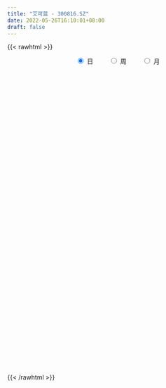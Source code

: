 ```yaml
---
title: "艾可蓝 - 300816.SZ"
date: 2022-05-26T16:10:01+08:00
draft: false
---
```

{{< rawhtml >}}
    <div style="text-align: center">
        <label style="padding: 1rem;"><input style="margin-right: .5rem" type="radio" name="period" value="D" checked onclick="period_change(this)">日</label>
        <label style="padding: 1rem;"><input style="margin-right: .5rem" type="radio" name="period" value="W" onclick="period_change(this)">周</label>
        <label style="padding: 1rem;"><input style="margin-right: .5rem" type="radio" name="period" value="M" onclick="period_change(this)">月</label>
    </div>
    <div id="chart" style="height: 700px;"></div> 
    <script type="text/javascript">
        const D_v = [6334.2,5821.0,7088.0,4077.0,5971.0,7296.4,6400.0,4005.0,3876.0,9199.2,6960.26,4087.0,3483.0,3412.8,6891.8,5075.0,3908.0,3205.0,3194.46,7062.0,5055.0,3686.04,2787.0,2460.0,9616.19,4451.0,10305.4,5142.0,4925.0,3668.56,7553.71,8387.71,4575.99,8821.0,7144.6,3960.0,4336.0,3986.0,3325.0,4850.1,11392.0,8534.0,5794.0,10773.0,3762.0,4191.0,6932.0,10526.76,18643.0,15294.59,12351.0,7436.0,8774.0,6819.0,7440.76,7450.0,19036.27,18120.26,8250.0,6623.0,10534.0,6582.0,6521.0,7210.0,7206.0,11011.85,5675.0,5304.85,4542.0,5188.52,5639.55,4142.55,5229.55,28122.97,32751.45,26738.9,10220.48,6346.48,6017.48,8069.55,24280.37,9377.82,16716.59,8234.42,5475.5,10486.0,7436.79,5769.44,5123.71,4238.23,4061.73,3419.85,6490.18,2884.03,5409.0,3726.0,3806.0,7096.0,3884.0,2903.0,4039.0,2922.0,6195.0,4443.0,2723.48,3283.0,2228.0,5806.48,2984.0,9181.0,20217.0,14376.0,10276.48,15463.5,8333.0,6439.0,6363.48,18784.0,13600.0,13331.67,8829.0,9282.21,11738.0,40762.17,27359.21,17863.04,15256.07,19998.11,14628.1,11783.0,29505.1,30593.0,27912.0,21463.92,18117.92,18297.71,22073.33,26468.23,20798.69,10148.0,10874.0,14696.5,11082.0,7969.0,6441.0,8340.0,12595.0,13394.55,8194.0,9464.0,6386.03,6885.0,3628.0,6067.0,3577.0,3682.0,4523.0,3886.0,6436.0,3250.0,3943.11,4642.0,2525.0,6106.0,28526.03,15662.83,13695.0,12632.0,6877.0,8885.0,9433.0,5586.0,7286.32,4930.55,3713.55,2911.0,7554.0,8504.0,4596.0,6485.0,12776.0,5931.0,4905.83,7692.0,5864.0,5055.0,3723.0,6388.0,4700.0,8475.94,4506.94,6192.0,2735.0,4802.0,8329.83,6296.0,3885.0,7387.0,9423.2,5387.0,5176.0,9958.0,13039.0,11327.0,9087.0,6092.0,5976.0,7774.39,8097.0,7708.39,8984.0,6072.0,6081.0,8493.8,9472.0,8458.0,19562.0,11140.0,7594.0,6357.0,6094.2,5765.0,8196.0,10129.0,8412.0,8573.0,7943.0,8953.0,7843.0,12524.0,9275.0,10541.95,8595.0,10337.83,7264.58,7013.0,6243.0,6488.0,12924.0,7653.52,9042.0,8452.52,7471.2,15602.0,13917.0,11190.6,9202.0,41781.87,20974.52,16390.0]
const D_histogram = [0.0,0.0944501425,0.3227053806,0.3304793094,0.3999247144,0.5181507164,0.5619318533,0.5407984925,0.481405945,0.5347047853,0.5799570239,0.5520159314,0.4267129317,0.2268361007,0.2192841186,0.2855868257,0.2089823885,0.127394373,0.0594329009,-0.0182585304,-0.2179113915,-0.4287995028,-0.532588965,-0.5351547803,-0.1034170709,0.1224788585,0.3763529651,0.4587365676,0.4346507729,0.3951581137,0.4563065608,0.5558677335,0.4707171679,0.0625854464,0.0597520183,-0.0081242644,-0.0685190799,-0.1872728622,-0.2191664872,-0.2289079457,0.0040965955,-0.086290433,-0.167030714,-0.4604731882,-0.6538209685,-0.7696146502,-0.8442909611,-0.4355276753,-0.3345025975,0.0407171665,-0.1473616063,-0.2469023146,-0.3483477379,-0.5023110054,-0.4885225715,-0.5242769148,0.4802932162,1.1967353111,1.4804250108,1.5671638346,1.5146806694,1.3065881258,1.2105570323,0.9011357552,0.4804284454,-0.2743365724,-0.7892199667,-1.1217694931,-1.2364450087,-1.1840337213,-1.0945912203,-1.0185937394,-0.8607882331,-1.0045474708,-1.8833478359,-2.2675625687,-2.5079241953,-2.5632240651,-2.5288895095,-2.3367688301,-2.3064050119,-2.1586966913,-2.079384625,-1.8955797104,-1.612028699,-1.4188240533,-1.2189416489,-1.0034284069,-0.7590488306,-0.6257198287,-0.4009942573,-0.2287670045,-0.1885727942,-0.1217688535,-0.1557445046,-0.0675941232,0.12326804,0.3273783905,0.4351726957,0.5633855667,0.7014966122,0.8325055433,0.8615913008,0.8584048384,0.8268195688,0.8276216944,0.8621114852,0.7767351364,0.7618858133,0.5350127423,0.7028440298,0.6041470778,0.5700213325,0.5908971888,0.6763528707,0.6922418712,0.728487507,0.8843364193,0.9907312908,0.9804363059,0.9335980454,0.8948151264,0.8783055089,1.1962610162,1.3413360032,1.2506042578,1.0790733659,1.1391239484,1.0022619795,0.8936498379,0.9729650624,1.1222126185,1.2347114219,1.131670417,0.9263498119,0.516879085,0.2805357978,-0.0952823483,-0.48882468,-0.7000624026,-0.732673806,-0.7916214514,-0.7536917161,-0.7312546589,-0.7167612693,-0.7280709457,-0.6243895104,-0.431586087,-0.3120233381,-0.2081850459,-0.1242768307,-0.1463204862,-0.1803150018,-0.1353677458,-0.1151029557,-0.0938778587,-0.0965620836,-0.0806862271,-0.183375467,-0.2026918831,-0.239114861,-0.1950990038,-0.1752804939,-0.0576723902,0.2779296151,0.5034724686,0.6719504223,0.8000413884,0.8030211175,0.782394818,0.733507213,0.6620533373,0.5544414246,0.4438601044,0.2481344496,0.0725543529,0.1522125839,0.1365230959,0.0756226959,-0.1273812124,-0.5782757047,-0.9496284568,-1.1582354078,-1.2538137762,-1.2311129959,-1.1371284301,-0.9899506462,-0.9546520723,-0.8404566275,-0.8289378758,-0.7139252985,-0.6603385033,-0.5712514185,-0.4639197112,-0.4684226212,-0.5129996741,-0.5377069092,-0.5193596184,-0.5625112073,-0.5302603897,-0.4429345787,-0.4663322683,-0.6008740799,-0.5656365132,-0.4207134731,-0.2928138204,-0.1509889478,-0.0764496538,0.0453569035,0.0920217848,0.1233948714,0.1713372585,0.1699635099,0.2362813747,0.2529436303,0.2312891495,0.2564259199,0.2017747071,0.146744025,0.085091366,0.0931637807,0.0600636962,0.1099694259,0.1043738397,0.1770038098,0.2038321499,0.230076257,0.1838545982,0.1612253221,0.0303958256,-0.1078556151,-0.1162686419,-0.1230056982,-0.0374376835,0.0939269531,0.2143485867,0.333873646,0.4183684877,0.5240255866,0.5870740971,0.6302603817,0.6260263653,0.6214978149,0.6647451324,0.7130954247,0.7138973773,0.7330055732,0.6307273825,0.5054301939,0.4126029329]
const D_fast = [0.0,0.1180626781,0.4269942614,0.5173880175,0.6868146011,0.9345782822,1.1188423825,1.2329086447,1.2938675835,1.4808426201,1.6710841147,1.7811470051,1.7625222383,1.6193544325,1.66662348,1.8043228936,1.7799640535,1.7302246312,1.6771213844,1.5948653205,1.3407346115,1.0226466245,0.7857099211,0.6493554107,1.0552388524,1.3117544964,1.6597168443,1.8567845887,1.9413614871,2.0006583565,2.1758834437,2.4144115498,2.4469402762,2.0544549163,2.0665594927,1.9966521439,1.9191275585,1.7535555606,1.6668703138,1.5999018689,1.8339305589,1.7219709222,1.5994729627,1.1909121915,0.8341091691,0.5259118248,0.2401627736,0.5400441406,0.557443569,0.9428426247,0.7179234503,0.5566571633,0.3681248055,0.0885837867,-0.0197584222,-0.1865819942,0.9380614408,1.9536873635,2.6074833158,3.0860130983,3.4122001005,3.5307545883,3.7373627529,3.6532254146,3.3526252161,2.5292760552,1.8170876693,1.2040957696,0.7803090018,0.5367118589,0.3525065548,0.1738556008,0.1164640488,-0.2784320565,-1.6280693806,-2.5791747555,-3.446517431,-4.1426233171,-4.7405111388,-5.132582667,-5.6788201018,-6.070785954,-6.511320044,-6.8014100569,-6.9208662203,-7.0823675879,-7.1872205957,-7.2225644555,-7.1679470869,-7.1910480421,-7.066571035,-6.9515355333,-6.9584845216,-6.9221227943,-6.9950345715,-6.923782721,-6.7021035478,-6.4161485996,-6.1995611205,-5.9305018577,-5.6170166592,-5.2778813423,-5.0333977596,-4.8219830124,-4.6468633898,-4.4391558406,-4.1891381785,-4.0803307432,-3.904708613,-3.9978284984,-3.6542862034,-3.601946386,-3.4935667981,-3.3249666447,-3.0704227451,-2.8814732767,-2.6631057642,-2.2861727471,-1.9320950528,-1.6972809613,-1.5107197105,-1.3257988478,-1.1227320882,-0.5057113268,-0.025302339,0.19661698,0.2948544296,0.6396859992,0.7533895252,0.8681898431,1.1907463332,1.6205470439,2.0417237027,2.2216003021,2.24786715,1.9676161944,1.8014068566,1.4017681235,0.8860196217,0.4997662985,0.2839864436,0.0271334353,-0.1233597584,-0.2837363659,-0.4484332936,-0.6417607065,-0.6941766487,-0.6092697471,-0.5677128327,-0.515920802,-0.4630817944,-0.5217055715,-0.6007788376,-0.589673518,-0.5981844668,-0.6004288345,-0.6272535803,-0.6315492806,-0.7800823872,-0.8500717741,-0.9462734672,-0.951032361,-0.9750339746,-0.8718439684,-0.4667595594,-0.1153485887,0.2211169706,0.5492182837,0.7529532922,0.9279256973,1.0624148955,1.1564743541,1.1874727976,1.1878565035,1.0541644611,0.8967229526,1.0144343296,1.0328756155,0.9908808895,0.7560316781,0.1605682597,-0.4481916067,-0.9463574096,-1.355389222,-1.6404666908,-1.8307642325,-1.9310741101,-2.1344385543,-2.2303572663,-2.4260729836,-2.4895417309,-2.6010395616,-2.6547653314,-2.6634135519,-2.7850221171,-2.9578490886,-3.116983051,-3.2284756648,-3.4122550555,-3.5125693354,-3.535977169,-3.6759579257,-3.9607182572,-4.0668898189,-4.0271451471,-3.9724489495,-3.8683713138,-3.8129444333,-3.6797986501,-3.6101283226,-3.5479065181,-3.4571298164,-3.4160126876,-3.2906244791,-3.2107263159,-3.1745585093,-3.085315259,-3.089522795,-3.1078674708,-3.1482472884,-3.1168839285,-3.1349680889,-3.0575700028,-3.037072129,-2.9201912065,-2.8424048289,-2.7586416576,-2.7588996669,-2.7412226124,-2.8644531525,-3.0296684969,-3.0671486843,-3.1046371651,-3.0284285713,-2.8735821964,-2.6995734161,-2.4965799453,-2.3074929817,-2.0708294861,-1.8610124513,-1.6602610713,-1.5079884964,-1.3571425931,-1.1477089925,-0.921084844,-0.7418085471,-0.5394489578,-0.4840453029,-0.482984943,-0.4726614708]
const D_slow = [0.0,0.0236125356,0.1042888808,0.1869087081,0.2868898867,0.4164275658,0.5569105291,0.6921101523,0.8124616385,0.9461378348,1.0911270908,1.2291310737,1.3358093066,1.3925183318,1.4473393614,1.5187360679,1.570981665,1.6028302582,1.6176884835,1.6131238509,1.558646003,1.4514461273,1.3182988861,1.184510191,1.1586559233,1.1892756379,1.2833638792,1.3980480211,1.5067107143,1.6055002427,1.7195768829,1.8585438163,1.9762231083,1.9918694699,2.0068074745,2.0047764083,1.9876466384,1.9408284228,1.886036801,1.8288098146,1.8298339635,1.8082613552,1.7665036767,1.6513853797,1.4879301375,1.295526475,1.0844537347,0.9755718159,0.8919461665,0.9021254582,0.8652850566,0.8035594779,0.7164725434,0.5908947921,0.4687641492,0.3376949205,0.4577682246,0.7569520524,1.1270583051,1.5188492637,1.8975194311,2.2241664625,2.5268057206,2.7520896594,2.8721967707,2.8036126276,2.606307636,2.3258652627,2.0167540105,1.7207455802,1.4470977751,1.1924493402,0.977252282,0.7261154143,0.2552784553,-0.3116121869,-0.9385932357,-1.579399252,-2.2116216293,-2.7958138369,-3.3724150899,-3.9120892627,-4.431935419,-4.9058303465,-5.3088375213,-5.6635435346,-5.9682789468,-6.2191360486,-6.4088982562,-6.5653282134,-6.6655767777,-6.7227685288,-6.7699117274,-6.8003539408,-6.8392900669,-6.8561885977,-6.8253715877,-6.7435269901,-6.6347338162,-6.4938874245,-6.3185132714,-6.1103868856,-5.8949890604,-5.6803878508,-5.4736829586,-5.266777535,-5.0512496637,-4.8570658796,-4.6665944263,-4.5328412407,-4.3571302332,-4.2060934638,-4.0635881307,-3.9158638335,-3.7467756158,-3.573715148,-3.3915932712,-3.1705091664,-2.9228263437,-2.6777172672,-2.4443177559,-2.2206139743,-2.001037597,-1.701972343,-1.3666383422,-1.0539872778,-0.7842189363,-0.4994379492,-0.2488724543,-0.0254599948,0.2177812708,0.4983344254,0.8070122809,1.0899298851,1.3215173381,1.4507371094,1.5208710588,1.4970504717,1.3748443017,1.1998287011,1.0166602496,0.8187548867,0.6303319577,0.447518293,0.2683279757,0.0863102392,-0.0697871384,-0.1776836601,-0.2556894946,-0.3077357561,-0.3388049638,-0.3753850853,-0.4204638358,-0.4543057722,-0.4830815111,-0.5065509758,-0.5306914967,-0.5508630535,-0.5967069202,-0.647379891,-0.7071586062,-0.7559333572,-0.7997534807,-0.8141715782,-0.7446891745,-0.6188210573,-0.4508334517,-0.2508231046,-0.0500678253,0.1455308792,0.3289076825,0.4944210168,0.633031373,0.7439963991,0.8060300115,0.8241685997,0.8622217457,0.8963525196,0.9152581936,0.8834128905,0.7388439643,0.5014368501,0.2118779982,-0.1015754459,-0.4093536948,-0.6936358024,-0.9411234639,-1.179786482,-1.3899006389,-1.5971351078,-1.7756164324,-1.9407010583,-2.0835139129,-2.1994938407,-2.316599496,-2.4448494145,-2.5792761418,-2.7091160464,-2.8497438482,-2.9823089457,-3.0930425903,-3.2096256574,-3.3598441774,-3.5012533057,-3.6064316739,-3.6796351291,-3.717382366,-3.7364947795,-3.7251555536,-3.7021501074,-3.6713013895,-3.6284670749,-3.5859761974,-3.5269058538,-3.4636699462,-3.4058476588,-3.3417411789,-3.2912975021,-3.2546114958,-3.2333386543,-3.2100477092,-3.1950317851,-3.1675394287,-3.1414459687,-3.0971950163,-3.0462369788,-2.9887179146,-2.942754265,-2.9024479345,-2.8948489781,-2.9218128819,-2.9508800423,-2.9816314669,-2.9909908878,-2.9675091495,-2.9139220028,-2.8304535913,-2.7258614694,-2.5948550727,-2.4480865484,-2.290521453,-2.1340148617,-1.978640408,-1.8124541249,-1.6341802687,-1.4557059244,-1.2724545311,-1.1147726855,-0.988415137,-0.8852644037]
const D_data = [['2021-05-17', 70.8, 70.67, 69.1, 71.66],['2021-05-18', 70.67, 72.15, 69.38, 72.3],['2021-05-19', 72.48, 74.88, 72.15, 75.58],['2021-05-20', 73.8, 73.04, 72.88, 74.96],['2021-05-21', 73.04, 74.35, 72.8, 75.8],['2021-05-24', 74.35, 75.89, 72.5, 76.79],['2021-05-25', 77.7, 75.9, 75.02, 77.93],['2021-05-26', 75.03, 75.68, 74.7, 76.8],['2021-05-27', 75.68, 75.5, 74.74, 76.2],['2021-05-28', 75.0, 77.43, 74.66, 78.39],['2021-05-31', 78.0, 78.19, 76.35, 78.4],['2021-06-01', 78.2, 77.94, 76.01, 78.53],['2021-06-02', 77.94, 76.88, 76.85, 79.4],['2021-06-03', 76.92, 75.52, 75.1, 77.89],['2021-06-04', 75.52, 77.75, 74.62, 79.18],['2021-06-07', 77.81, 79.25, 76.58, 79.3],['2021-06-08', 79.25, 77.85, 76.9, 80.39],['2021-06-09', 78.38, 77.72, 77.27, 79.18],['2021-06-10', 77.73, 77.79, 76.0, 78.2],['2021-06-11', 77.39, 77.52, 76.14, 78.3],['2021-06-15', 77.99, 75.37, 75.0, 79.0],['2021-06-16', 75.37, 74.07, 72.12, 76.36],['2021-06-17', 74.06, 74.37, 72.53, 74.99],['2021-06-18', 73.78, 75.1, 73.45, 75.26],['2021-06-21', 76.6, 81.62, 73.68, 82.0],['2021-06-22', 82.18, 81.0, 80.47, 83.19],['2021-06-23', 80.51, 83.03, 80.51, 84.7],['2021-06-24', 84.06, 82.32, 82.05, 86.6],['2021-06-25', 81.9, 81.71, 79.87, 82.8],['2021-06-28', 81.53, 81.9, 80.1, 82.5],['2021-06-29', 81.9, 83.8, 80.66, 83.89],['2021-06-30', 83.98, 85.38, 82.01, 85.59],['2021-07-01', 84.72, 83.79, 83.46, 86.0],['2021-07-02', 83.23, 78.9, 77.35, 84.12],['2021-07-05', 79.77, 83.2, 78.31, 85.0],['2021-07-06', 83.34, 82.5, 82.32, 85.97],['2021-07-07', 82.5, 82.5, 80.0, 83.66],['2021-07-08', 81.68, 81.46, 81.17, 84.56],['2021-07-09', 80.8, 82.25, 80.0, 82.97],['2021-07-12', 81.51, 82.5, 81.51, 83.0],['2021-07-13', 82.5, 86.32, 82.17, 86.91],['2021-07-14', 85.28, 82.88, 82.6, 87.98],['2021-07-15', 81.0, 82.69, 80.21, 83.66],['2021-07-16', 81.5, 79.0, 75.98, 82.23],['2021-07-19', 78.3, 78.71, 77.14, 79.78],['2021-07-20', 77.52, 78.47, 76.51, 78.8],['2021-07-21', 80.22, 77.99, 76.06, 80.4],['2021-07-22', 76.7, 84.59, 76.5, 84.99],['2021-07-23', 87.41, 81.94, 80.77, 91.51],['2021-07-26', 76.0, 86.68, 76.0, 86.68],['2021-07-27', 84.93, 80.21, 79.99, 87.32],['2021-07-28', 78.01, 80.5, 76.5, 81.67],['2021-07-29', 83.16, 79.8, 78.51, 83.38],['2021-07-30', 80.44, 78.2, 76.83, 80.44],['2021-08-02', 78.49, 79.6, 77.2, 79.86],['2021-08-03', 79.23, 78.57, 78.3, 80.85],['2021-08-04', 79.43, 94.28, 78.65, 94.28],['2021-08-05', 97.0, 96.1, 91.6, 99.0],['2021-08-06', 96.82, 94.6, 92.2, 96.82],['2021-08-09', 94.6, 94.55, 92.58, 96.8],['2021-08-10', 94.55, 94.38, 92.69, 98.98],['2021-08-11', 93.35, 93.15, 90.51, 94.35],['2021-08-12', 93.34, 95.08, 90.52, 95.6],['2021-08-13', 95.52, 92.53, 91.5, 96.0],['2021-08-16', 92.98, 90.11, 89.38, 93.39],['2021-08-17', 90.0, 83.22, 82.89, 91.11],['2021-08-18', 82.85, 82.74, 81.01, 84.38],['2021-08-19', 82.88, 82.31, 80.3, 83.46],['2021-08-20', 81.91, 83.19, 80.62, 84.31],['2021-08-23', 82.89, 84.41, 82.73, 85.77],['2021-08-24', 83.72, 84.57, 83.7, 86.11],['2021-08-25', 84.55, 84.19, 83.01, 85.19],['2021-08-26', 84.19, 85.25, 83.13, 86.5],['2021-08-27', 80.0, 80.88, 69.02, 81.99],['2021-08-30', 77.02, 67.8, 66.6, 77.7],['2021-08-31', 66.64, 68.9, 65.01, 68.91],['2021-09-01', 68.07, 67.0, 65.23, 68.9],['2021-09-02', 67.21, 66.3, 65.8, 68.49],['2021-09-03', 66.5, 65.05, 64.44, 66.8],['2021-09-06', 65.05, 65.33, 63.86, 66.3],['2021-09-07', 65.0, 61.6, 60.53, 65.58],['2021-09-08', 61.79, 61.24, 60.68, 61.89],['2021-09-09', 61.01, 58.7, 57.76, 61.2],['2021-09-10', 58.58, 58.46, 57.9, 59.4],['2021-09-13', 58.53, 58.84, 57.5, 59.2],['2021-09-14', 58.81, 57.0, 56.61, 59.17],['2021-09-15', 56.96, 56.26, 55.2, 56.98],['2021-09-16', 55.96, 55.82, 55.59, 57.77],['2021-09-17', 55.94, 55.82, 54.5, 56.28],['2021-09-22', 53.79, 53.97, 53.58, 55.3],['2021-09-23', 53.97, 54.73, 53.94, 55.33],['2021-09-24', 54.92, 53.94, 53.78, 54.92],['2021-09-27', 53.95, 51.73, 51.62, 54.49],['2021-09-28', 51.73, 51.26, 51.02, 52.2],['2021-09-29', 51.26, 49.0, 48.97, 51.26],['2021-09-30', 49.26, 49.61, 49.01, 50.2],['2021-10-08', 49.64, 50.7, 49.61, 51.77],['2021-10-11', 50.74, 51.15, 50.41, 52.96],['2021-10-12', 51.54, 50.14, 49.73, 51.54],['2021-10-13', 50.31, 50.5, 49.71, 50.73],['2021-10-14', 50.65, 50.94, 50.0, 51.7],['2021-10-15', 50.94, 51.31, 50.58, 51.55],['2021-10-18', 52.1, 50.29, 49.4, 52.24],['2021-10-19', 49.99, 49.82, 49.49, 50.68],['2021-10-20', 50.1, 49.25, 49.2, 50.15],['2021-10-21', 48.99, 49.47, 48.99, 50.3],['2021-10-22', 50.05, 49.93, 49.28, 50.1],['2021-10-25', 50.24, 48.24, 47.82, 50.27],['2021-10-26', 48.24, 48.79, 48.24, 49.39],['2021-10-27', 49.0, 45.34, 44.5, 49.0],['2021-10-28', 45.3, 49.99, 44.06, 50.8],['2021-10-29', 49.97, 46.75, 46.5, 49.97],['2021-11-01', 46.75, 47.08, 45.62, 47.8],['2021-11-02', 47.4, 47.63, 46.74, 50.29],['2021-11-03', 47.24, 48.69, 47.03, 49.07],['2021-11-04', 48.6, 48.12, 47.78, 49.83],['2021-11-05', 48.43, 48.59, 47.42, 49.19],['2021-11-08', 48.64, 50.79, 48.64, 53.0],['2021-11-09', 50.97, 51.2, 50.01, 52.5],['2021-11-10', 52.33, 50.39, 49.3, 52.33],['2021-11-11', 50.17, 50.18, 49.58, 51.09],['2021-11-12', 50.01, 50.45, 49.19, 50.49],['2021-11-15', 51.05, 50.99, 50.62, 52.24],['2021-11-16', 51.56, 56.57, 51.31, 58.0],['2021-11-17', 55.01, 56.46, 54.01, 56.48],['2021-11-18', 55.41, 54.52, 54.22, 55.65],['2021-11-19', 54.52, 53.6, 52.62, 55.0],['2021-11-22', 53.77, 57.0, 53.08, 58.4],['2021-11-23', 56.0, 55.13, 55.01, 57.47],['2021-11-24', 54.92, 55.56, 54.34, 56.0],['2021-11-25', 55.6, 58.6, 54.86, 60.37],['2021-11-26', 58.5, 60.99, 57.6, 61.95],['2021-11-29', 59.3, 62.28, 57.5, 63.69],['2021-11-30', 61.8, 60.69, 60.0, 62.98],['2021-12-01', 59.79, 59.57, 58.13, 61.49],['2021-12-02', 59.57, 56.12, 56.12, 59.57],['2021-12-03', 56.11, 57.07, 54.5, 58.09],['2021-12-06', 57.32, 53.95, 53.1, 57.46],['2021-12-07', 53.95, 51.61, 50.72, 54.26],['2021-12-08', 51.62, 51.96, 50.91, 52.4],['2021-12-09', 52.0, 53.12, 51.63, 53.72],['2021-12-10', 53.07, 52.06, 51.45, 53.07],['2021-12-13', 52.3, 52.7, 51.51, 52.96],['2021-12-14', 52.7, 52.15, 52.02, 52.7],['2021-12-15', 52.15, 51.62, 51.58, 52.52],['2021-12-16', 51.95, 50.75, 50.52, 51.95],['2021-12-17', 51.36, 51.9, 49.2, 52.2],['2021-12-20', 51.34, 53.38, 51.02, 53.44],['2021-12-21', 53.6, 52.98, 52.5, 53.85],['2021-12-22', 53.48, 53.14, 51.5, 53.78],['2021-12-23', 52.9, 53.22, 52.34, 53.7],['2021-12-24', 53.3, 51.9, 51.2, 53.4],['2021-12-27', 51.5, 51.41, 51.27, 52.8],['2021-12-28', 51.4, 52.24, 50.68, 53.08],['2021-12-29', 52.03, 51.94, 51.53, 53.0],['2021-12-30', 52.13, 51.91, 51.61, 52.32],['2021-12-31', 52.03, 51.51, 51.4, 52.22],['2022-01-04', 51.57, 51.63, 51.28, 51.88],['2022-01-05', 51.63, 49.72, 49.64, 51.63],['2022-01-06', 49.23, 50.19, 49.06, 50.75],['2022-01-07', 50.19, 49.55, 49.55, 50.58],['2022-01-10', 50.01, 50.3, 47.97, 50.89],['2022-01-11', 50.11, 49.91, 49.8, 50.9],['2022-01-12', 49.91, 51.3, 49.91, 52.29],['2022-01-13', 51.49, 55.24, 51.24, 56.9],['2022-01-14', 56.0, 55.6, 54.3, 56.07],['2022-01-17', 55.57, 56.35, 54.73, 56.76],['2022-01-18', 56.17, 57.19, 54.12, 57.36],['2022-01-19', 56.87, 56.6, 55.86, 57.15],['2022-01-20', 56.48, 56.9, 54.95, 57.5],['2022-01-21', 57.7, 57.0, 54.6, 58.11],['2022-01-24', 56.5, 57.01, 55.92, 57.56],['2022-01-25', 57.32, 56.64, 54.91, 57.52],['2022-01-26', 55.16, 56.51, 55.16, 56.92],['2022-01-27', 56.75, 55.0, 55.0, 57.01],['2022-01-28', 56.38, 54.49, 54.01, 56.5],['2022-02-07', 54.99, 57.64, 54.8, 57.8],['2022-02-08', 57.81, 56.86, 55.28, 59.64],['2022-02-09', 55.78, 56.3, 55.6, 57.2],['2022-02-10', 56.89, 53.91, 53.67, 56.89],['2022-02-11', 53.47, 48.86, 47.95, 53.67],['2022-02-14', 48.8, 47.1, 47.0, 48.8],['2022-02-15', 47.4, 46.77, 46.53, 47.67],['2022-02-16', 46.92, 46.4, 46.19, 47.26],['2022-02-17', 46.4, 46.65, 46.22, 47.23],['2022-02-18', 46.67, 46.83, 46.2, 47.22],['2022-02-21', 46.61, 47.18, 46.53, 47.31],['2022-02-22', 47.15, 45.34, 45.0, 47.15],['2022-02-23', 45.34, 45.83, 45.1, 46.22],['2022-02-24', 45.9, 44.0, 43.45, 46.2],['2022-02-25', 44.49, 44.78, 44.24, 45.25],['2022-02-28', 44.61, 43.65, 43.42, 45.12],['2022-03-01', 44.01, 43.7, 43.38, 44.09],['2022-03-02', 43.7, 43.74, 43.4, 44.12],['2022-03-03', 43.89, 41.92, 41.51, 44.02],['2022-03-04', 41.92, 40.55, 40.3, 41.92],['2022-03-07', 40.55, 39.83, 39.77, 40.81],['2022-03-08', 39.99, 39.55, 38.1, 40.27],['2022-03-09', 39.17, 37.88, 35.4, 39.54],['2022-03-10', 38.38, 37.94, 37.76, 39.1],['2022-03-11', 37.48, 38.13, 36.62, 38.37],['2022-03-14', 38.69, 36.1, 35.77, 38.69],['2022-03-15', 35.59, 33.38, 33.35, 36.51],['2022-03-16', 34.11, 34.28, 32.0, 34.38],['2022-03-17', 34.72, 35.24, 34.31, 35.96],['2022-03-18', 35.65, 34.96, 34.67, 35.79],['2022-03-21', 35.08, 35.16, 34.38, 35.49],['2022-03-22', 35.3, 34.28, 34.03, 35.3],['2022-03-23', 34.9, 34.86, 34.01, 35.11],['2022-03-24', 34.84, 33.9, 33.59, 34.84],['2022-03-25', 34.13, 33.48, 33.4, 35.3],['2022-03-28', 33.39, 33.5, 32.74, 34.34],['2022-03-29', 34.0, 32.63, 32.47, 34.0],['2022-03-30', 32.93, 33.31, 32.56, 33.48],['2022-03-31', 33.0, 32.61, 32.4, 33.69],['2022-04-01', 32.59, 31.82, 31.61, 32.59],['2022-04-06', 31.83, 32.13, 31.61, 33.18],['2022-04-07', 32.29, 30.76, 30.73, 32.34],['2022-04-08', 31.16, 30.13, 30.08, 31.16],['2022-04-11', 30.11, 29.36, 29.11, 30.11],['2022-04-12', 29.32, 29.7, 28.63, 29.9],['2022-04-13', 29.64, 28.72, 28.52, 29.64],['2022-04-14', 29.22, 29.42, 28.92, 29.93],['2022-04-15', 29.36, 28.48, 28.0, 29.36],['2022-04-18', 28.46, 29.31, 27.94, 29.39],['2022-04-19', 29.25, 28.72, 28.56, 30.03],['2022-04-20', 28.71, 28.6, 28.31, 29.23],['2022-04-21', 28.44, 27.38, 27.2, 28.83],['2022-04-22', 27.25, 27.21, 26.65, 27.86],['2022-04-25', 26.4, 25.1, 25.05, 26.93],['2022-04-26', 25.11, 23.83, 23.77, 25.47],['2022-04-27', 23.48, 24.55, 22.82, 24.84],['2022-04-28', 24.21, 24.01, 23.66, 24.79],['2022-04-29', 24.16, 24.89, 24.08, 25.07],['2022-05-05', 25.28, 25.65, 24.92, 25.88],['2022-05-06', 25.0, 25.9, 24.91, 25.97],['2022-05-09', 25.66, 26.35, 25.66, 26.55],['2022-05-10', 26.08, 26.37, 25.84, 26.49],['2022-05-11', 26.42, 27.15, 26.42, 28.02],['2022-05-12', 26.95, 27.16, 26.7, 27.6],['2022-05-13', 27.16, 27.35, 26.79, 27.58],['2022-05-16', 27.32, 27.05, 26.82, 27.8],['2022-05-17', 27.4, 27.23, 26.69, 27.46],['2022-05-18', 27.49, 28.18, 26.99, 28.98],['2022-05-19', 27.8, 28.8, 27.51, 28.93],['2022-05-20', 28.82, 28.69, 28.3, 29.7],['2022-05-23', 28.43, 29.36, 28.43, 29.41],['2022-05-24', 31.64, 27.99, 26.99, 32.98],['2022-05-25', 26.82, 27.39, 26.41, 27.8],['2022-05-26', 26.86, 27.44, 26.86, 28.5]]
const W_v = [3295.13,335694.1,193481.01,189887.17,115527.0,79359.43,63774.11,38527.87,43504.86,28668.29,51846.32,72076.15,59731.38,254535.1,269194.97,188327.49,272004.72,250852.35,155583.5,63353.28,112444.0,148376.45,75303.14,49423.81,54184.64,53997.47,52627.72,90963.12,67534.9,42119.06,41344.78,20435.08,30156.0,14643.0,4971.0,27698.72,40682.34,36433.45,38510.97,18494.0,20681.0,64116.71,42655.2,31324.06,23417.99,24319.1,19694.0,63951.52,39752.55,24249.0,17679.0,13103.0,12319.0,7960.0,38276.54,62834.68,52146.08,51722.54,41556.6,29563.76,22999.0,38348.13,27490.4,31498.04,12001.4,16378.0,29291.2,30776.6,24834.86,22444.46,13988.04,34439.59,33006.97,22751.6,41343.1,44054.76,50674.59,60297.29,37470.0,33739.7,48323.14,82074.79,66678.75,34291.44,11719.81,18509.21,3806.0,20844.0,18872.48,52564.48,46875.46,63826.88,112978.49,106507.31,107864.88,82985.42,46427.0,44323.58,21477.0,17515.11,57461.86,51522.0,24427.42,39915.0,29447.83,27793.88,28354.83,31258.2,49503.0,38539.78,38576.8,38296.0,36541.2,41724.0,51273.78,14277.58,42350.52,56633.32,88348.39]
const W_histogram = [0.0,0.2839184046,0.0261732639,0.1642045108,-0.1132336818,-0.3219379343,-0.5493982683,-0.741219483,-0.8596716602,-0.9005157302,-0.7338863897,-0.5406118084,-0.2882011868,0.5128024103,1.2329799859,1.8239117037,4.0288159523,5.5590180523,5.6741702213,5.3435145245,4.7195847614,4.7829257254,3.9919671615,2.7741963117,2.2604700309,1.9377488575,1.6372828242,1.6869596955,1.6044988371,1.1811719393,0.5579844965,0.0729278271,-0.522126476,-1.345073141,-1.7097322917,-2.1436182021,-2.9288740607,-2.9603999522,-2.5384292365,-2.494997849,-2.3803118503,-1.3825025423,-0.5185074826,-0.5815047812,-0.8674729194,-1.2431692417,-1.7746222957,-2.453801979,-2.2468002114,-2.1905629826,-2.4600564467,-2.624130274,-2.4183255182,-1.9522818414,-2.2349073829,-1.4305283436,-0.5825179193,0.1200422692,0.1000065797,0.2698898596,0.676408379,0.7291289645,0.4482396714,-0.3660442714,-0.9657252597,-1.3532257341,-1.3022638086,-1.0036271263,-0.739257016,-0.5436380461,-0.5398872514,-0.0790883181,0.0430415576,0.3395166878,0.3077559214,0.4662581068,0.3083397871,1.2449585447,1.6369630716,1.1993790387,0.7106683955,-0.6489029688,-1.8918877895,-2.740247338,-3.2420439992,-3.6492807488,-3.6216919676,-3.345387127,-3.0470485723,-2.8584660673,-2.4216826397,-1.8454327334,-1.1254450116,-0.0799561465,0.3931487338,0.4122361628,0.4543297544,0.5178118641,0.5653029587,0.4987994612,0.8743752074,1.208604343,1.2471156612,0.8963044137,0.5475641603,0.2158791435,-0.2273430441,-0.6012119977,-0.9585058238,-1.1766442676,-1.3049330053,-1.3691209038,-1.3840935925,-1.3400289065,-1.3252250315,-1.1140040332,-0.7601263283,-0.3406724788,-0.0666165241]
const W_fast = [0.0,0.3548980057,0.103696181,0.2827785557,-0.0229680574,-0.3121567936,-0.6769666946,-1.05409278,-1.3874628723,-1.6534358748,-1.6702781318,-1.6121565025,-1.4317961776,-0.502591978,0.5258305941,1.5727402379,4.7848484745,7.7048050876,9.238499812,10.2437227463,10.7996891735,12.0587615689,12.2657947953,11.7415730235,11.7929642504,11.9546802914,12.0635349641,12.5349517593,12.8536156102,12.7255816972,12.2418903786,11.7750656659,11.0494797438,9.8902647935,9.0981725699,8.128382109,6.6109077352,5.8392818557,5.6266452622,5.0463271874,4.5659352236,5.2181188961,5.9524870851,5.7441135912,5.2412772232,4.5547885904,3.5796799625,2.2870497844,1.9323514992,1.4409479823,0.5564404066,-0.2636659893,-0.6624426129,-0.6844693966,-1.5258217838,-1.0790748304,-0.3766938859,0.3558768699,0.3608428253,0.5981985702,1.1738191843,1.4088220109,1.2399926356,0.334197625,-0.5069146783,-1.2327215862,-1.5073256128,-1.4595957121,-1.3800398558,-1.3203303975,-1.4515514156,-1.0105245618,-0.8776342967,-0.4962799945,-0.4511017806,-0.1760350684,-0.2568684414,0.9909899524,1.7922352472,1.6544959739,1.3434524297,-0.1783446769,-1.894301445,-3.427722828,-4.740030489,-6.0595874258,-6.9374216364,-7.4974635777,-7.960887166,-8.4869211779,-8.6555584102,-8.5406666872,-8.1020402184,-7.0765403898,-6.505148326,-6.3830018564,-6.2273258262,-6.0343907504,-5.8455739161,-5.7873775483,-5.1932080004,-4.556827779,-4.2065375454,-4.3332726896,-4.5451219029,-4.8228371338,-5.3228950824,-5.8470670355,-6.4439873174,-6.9562868282,-7.4108088172,-7.8172769417,-8.1782730285,-8.4692155691,-8.785717952,-8.852997962,-8.6891518391,-8.3548661094,-8.0974642857]
const W_slow = [0.0,0.0709796011,0.0775229171,0.1185740448,0.0902656244,0.0097811408,-0.1275684263,-0.312873297,-0.5277912121,-0.7529201446,-0.9363917421,-1.0715446942,-1.1435949908,-1.0153943883,-0.7071493918,-0.2511714659,0.7560325222,2.1457870353,3.5643295906,4.9002082218,6.0801044121,7.2758358435,8.2738276338,8.9673767118,9.5324942195,10.0169314339,10.4262521399,10.8479920638,11.2491167731,11.5444097579,11.683905882,11.7021378388,11.5716062198,11.2353379346,10.8079048616,10.2720003111,9.5397817959,8.7996818079,8.1650744987,7.5413250365,6.9462470739,6.6006214383,6.4709945677,6.3256183724,6.1087501425,5.7979578321,5.3543022582,4.7408517634,4.1791517106,3.6315109649,3.0164968533,2.3604642848,1.7558829052,1.2678124449,0.7090855991,0.3514535132,0.2058240334,0.2358346007,0.2608362456,0.3283087105,0.4974108053,0.6796930464,0.7917529643,0.7002418964,0.4588105815,0.1205041479,-0.2050618042,-0.4559685858,-0.6407828398,-0.7766923513,-0.9116641642,-0.9314362437,-0.9206758543,-0.8357966823,-0.758857702,-0.6422931753,-0.5652082285,-0.2539685923,0.1552721756,0.4551169353,0.6327840341,0.4705582919,-0.0024136554,-0.68747549,-1.4979864898,-2.410306677,-3.3157296689,-4.1520764506,-4.9138385937,-5.6284551105,-6.2338757705,-6.6952339538,-6.9765952067,-6.9965842433,-6.8982970599,-6.7952380192,-6.6816555806,-6.5522026146,-6.4108768749,-6.2861770096,-6.0675832077,-5.765432122,-5.4536532067,-5.2295771033,-5.0926860632,-5.0387162773,-5.0955520383,-5.2458550378,-5.4854814937,-5.7796425606,-6.1058758119,-6.4481560379,-6.794179436,-7.1291866626,-7.4604929205,-7.7389939288,-7.9290255109,-8.0141936306,-8.0308477616]
const W_data = [['2020-02-14', 24.1708, 42.4528, 24.1708, 42.4528],['2020-02-21', 46.7031, 46.9017, 46.6733, 55.998],['2020-02-28', 46.1768, 40.3178, 40.1092, 47.5372],['2020-03-06', 40.6951, 45.0447, 40.6157, 49.6226],['2020-03-13', 42.5521, 39.4935, 37.6365, 43.6842],['2020-03-20', 39.9305, 38.8679, 35.1341, 40.1688],['2020-03-27', 37.5174, 37.0904, 37.0904, 40.4568],['2020-04-03', 36.9414, 35.8491, 35.1341, 36.9414],['2020-04-10', 36.3456, 35.2234, 35.2036, 37.6763],['2020-04-17', 35.2234, 34.9652, 34.5283, 35.4022],['2020-04-24', 35.2532, 37.1301, 34.9553, 38.5998],['2020-04-30', 36.7627, 37.7855, 34.5581, 38.8282],['2020-05-08', 37.2493, 39.2453, 36.9414, 40.3674],['2020-05-15', 41.2314, 48.9176, 41.2314, 48.9176],['2020-05-22', 51.281, 52.6117, 49.6822, 57.5968],['2020-05-29', 52.7408, 55.71, 49.6624, 58.5204],['2020-06-05', 57.8947, 85.9186, 57.8947, 85.9186],['2020-06-12', 87.8749, 91.6584, 78.8083, 93.9523],['2020-06-19', 88.858, 83.3069, 81.43, 92.2344],['2020-06-24', 83.6643, 82.1648, 79.8312, 84.578],['2020-07-03', 81.4002, 80.7249, 80.4369, 94.1112],['2020-07-10', 80.6356, 92.5907, 77.5372, 99.5929],['2020-07-17', 93.0888, 84.5428, 80.1802, 96.3956],['2020-07-24', 86.5349, 77.6902, 76.8336, 89.6425],['2020-07-31', 77.6902, 85.1604, 72.71, 88.6365],['2020-08-07', 84.3138, 88.3676, 84.3038, 95.0211],['2020-08-14', 89.8417, 89.8517, 82.7699, 92.013],['2020-08-21', 92.6306, 96.4155, 92.5509, 111.4256],['2020-08-28', 97.6904, 97.5709, 89.6624, 115.5093],['2020-09-04', 98.2382, 94.6724, 93.8059, 103.3478],['2020-09-11', 94.6525, 91.6844, 84.9413, 97.5111],['2020-09-18', 93.4573, 92.3318, 88.6465, 94.5928],['2020-09-25', 92.0828, 89.5031, 70.6781, 93.4772],['2020-09-30', 90.7282, 83.6763, 81.0069, 90.7282],['2020-10-09', 84.2739, 86.5449, 84.244, 89.1445],['2020-10-16', 88.6564, 83.4671, 82.7699, 93.029],['2020-10-23', 83.4671, 75.1304, 72.7001, 84.9014],['2020-10-30', 75.3595, 81.3057, 73.218, 85.5389],['2020-11-06', 82.6703, 87.0528, 81.9332, 92.1326],['2020-11-13', 88.766, 82.6703, 81.6743, 90.6385],['2020-11-20', 84.6624, 83.0687, 80.0408, 85.6484],['2020-11-27', 84.0349, 96.6147, 80.6783, 103.3678],['2020-12-04', 96.6745, 100.1606, 96.4155, 125.38],['2020-12-11', 100.4992, 91.1863, 90.7282, 103.0889],['2020-12-18', 92.2222, 87.75, 86.8337, 95.3199],['2020-12-25', 87.7999, 84.8317, 83.6663, 95.6187],['2020-12-31', 84.8317, 80.001, 77.3914, 85.9174],['2021-01-08', 79.9611, 73.8853, 68.7458, 82.3715],['2021-01-15', 73.3774, 82.4611, 71.5148, 88.3277],['2021-01-22', 85.1106, 80.0607, 78.4173, 87.6504],['2021-01-29', 80.0508, 74.0049, 73.3176, 81.1763],['2021-02-05', 74.5029, 72.4909, 70.4192, 77.1922],['2021-02-10', 71.714, 75.5089, 66.3952, 76.1961],['2021-02-19', 75.967, 79.0547, 75.7081, 79.6225],['2021-02-26', 78.9053, 68.6263, 67.7299, 79.6424],['2021-03-05', 71.7638, 82.2719, 69.6223, 84.5628],['2021-03-12', 82.3715, 86.5349, 72.0726, 89.6325],['2021-03-19', 84.6723, 88.766, 81.9731, 90.6385],['2021-03-26', 88.6365, 81.6842, 79.1842, 88.6365],['2021-04-02', 80.8376, 84.6624, 77.9292, 85.3397],['2021-04-09', 84.6624, 89.6325, 81.6743, 91.1365],['2021-04-16', 89.6425, 87.0927, 85.2102, 92.5111],['2021-04-23', 87.1026, 82.8695, 82.1723, 87.1026],['2021-04-30', 82.2719, 73.35, 72.6, 83.0388],['2021-05-07', 73.94, 71.75, 71.6, 76.35],['2021-05-14', 71.75, 70.84, 69.59, 74.13],['2021-05-21', 70.8, 74.35, 69.1, 75.8],['2021-05-28', 74.35, 77.43, 72.5, 78.39],['2021-06-04', 78.0, 77.75, 74.62, 79.4],['2021-06-11', 77.81, 77.52, 76.0, 80.39],['2021-06-18', 77.99, 75.1, 72.12, 79.0],['2021-06-25', 76.6, 81.71, 73.68, 86.6],['2021-07-02', 81.53, 78.9, 77.35, 86.0],['2021-07-09', 79.77, 82.25, 78.31, 85.97],['2021-07-16', 81.51, 79.0, 75.98, 87.98],['2021-07-23', 78.3, 81.94, 76.06, 91.51],['2021-07-30', 76.0, 78.2, 76.0, 87.32],['2021-08-06', 78.49, 94.6, 77.2, 99.0],['2021-08-13', 94.6, 92.53, 90.51, 98.98],['2021-08-20', 92.98, 83.19, 80.3, 93.39],['2021-08-27', 82.89, 80.88, 69.02, 86.5],['2021-09-03', 77.02, 65.05, 64.44, 77.7],['2021-09-10', 65.05, 58.46, 57.76, 66.3],['2021-09-17', 58.53, 55.82, 54.5, 59.2],['2021-09-24', 53.79, 53.94, 53.58, 55.33],['2021-09-30', 53.95, 49.61, 48.97, 54.49],['2021-10-08', 49.64, 50.7, 49.61, 51.77],['2021-10-15', 50.74, 51.31, 49.71, 52.96],['2021-10-22', 52.1, 49.93, 48.99, 52.24],['2021-10-29', 50.24, 46.75, 44.06, 50.8],['2021-11-05', 46.75, 48.59, 45.62, 50.29],['2021-11-12', 48.64, 50.45, 48.64, 53.0],['2021-11-19', 51.05, 53.6, 50.62, 58.0],['2021-11-26', 53.77, 60.99, 53.08, 61.95],['2021-12-03', 59.3, 57.07, 54.5, 63.69],['2021-12-10', 57.32, 52.06, 50.72, 57.46],['2021-12-17', 52.3, 51.9, 49.2, 52.96],['2021-12-24', 51.34, 51.9, 51.02, 53.85],['2021-12-31', 51.5, 51.51, 50.68, 53.08],['2022-01-07', 51.57, 49.55, 49.06, 51.88],['2022-01-14', 50.01, 55.6, 47.97, 56.9],['2022-01-21', 55.57, 57.0, 54.12, 58.11],['2022-01-28', 56.5, 54.49, 54.01, 57.56],['2022-02-11', 54.99, 48.86, 47.95, 59.64],['2022-02-18', 48.8, 46.83, 46.19, 48.8],['2022-02-25', 46.61, 44.78, 43.45, 47.31],['2022-03-04', 44.61, 40.55, 40.3, 45.12],['2022-03-11', 40.55, 38.13, 35.4, 40.81],['2022-03-18', 38.69, 34.96, 32.0, 38.69],['2022-03-25', 35.08, 33.48, 33.4, 35.49],['2022-04-01', 33.39, 31.82, 31.61, 34.34],['2022-04-08', 31.83, 30.13, 30.08, 33.18],['2022-04-15', 30.11, 28.48, 28.0, 30.11],['2022-04-22', 28.46, 27.21, 26.65, 30.03],['2022-04-29', 26.4, 24.89, 22.82, 26.93],['2022-05-06', 25.28, 25.9, 24.91, 25.97],['2022-05-13', 25.66, 27.35, 25.66, 28.02],['2022-05-20', 27.32, 28.69, 26.69, 29.7],['2022-05-27', 28.43, 27.44, 26.41, 32.98]]
const M_v = [532470.24,464026.5299999999,219144.67,771788.9400000001,793149.85,388376.04,274752.29,139068.84,109785.51,152674.68,130538.35,145632.07,71658.54,225650.82,132508.41,95407.46,108356.67,172221.04,239320.48,153783.65,96086.96,379564.06,253701.96,150926.39,103348.71,171582.61,176292.98,201609.81]
const M_histogram = [0.0,-0.2845501994,-0.3243908833,0.812930469,3.4472962393,4.8242915389,6.2732684616,5.8661587943,5.1052046857,5.6858052628,4.2130148886,2.6052051459,1.0305215402,0.8852918127,-0.0274182374,-0.3805972092,-0.2137197476,-0.6462016996,-1.5654997248,-3.375703883,-4.5931987239,-4.2927661749,-4.5223556207,-4.2857869713,-4.6416327168,-5.3523226189,-6.0240927552,-5.9671159023]
const M_fast = [0.0,-0.3556877493,-0.476626154,0.8639278156,4.3601176457,6.94318583,9.9604798681,11.0199098994,11.5352569622,13.5373088551,13.117772203,12.1612637468,10.8442105261,10.9203037518,10.0007391423,9.5524108683,9.665858393,9.0718260161,7.7611530597,5.1070229307,2.7412284089,1.9684694141,0.6082910631,-0.2265870303,-1.742840955,-3.7916115119,-5.9694048369,-7.4042069596]
const M_slow = [0.0,-0.0711375499,-0.1522352707,0.0509973466,0.9128214064,2.1188942911,3.6872114065,5.1537511051,6.4300522765,7.8515035922,8.9047573144,9.5560586009,9.8136889859,10.0350119391,10.0281573797,9.9330080774,9.8795781406,9.7180277157,9.3266527845,8.4827268137,7.3344271328,6.261235589,5.1306466838,4.059199941,2.8987917618,1.5607111071,0.0546879183,-1.4370910573]
const M_data = [['2020-02-28', 24.1708, 40.3178, 24.1708, 55.998],['2020-03-31', 40.6951, 35.859, 35.1341, 49.6226],['2020-04-30', 35.72, 37.7855, 34.5283, 38.8282],['2020-05-29', 37.2493, 55.71, 36.9414, 58.5204],['2020-06-30', 57.8947, 86.4945, 57.8947, 93.9523],['2020-07-31', 86.0278, 85.1604, 72.71, 99.5929],['2020-08-31', 84.3138, 98.6068, 82.7699, 115.5093],['2020-09-30', 98.2083, 83.6763, 70.6781, 102.5909],['2020-10-30', 84.2739, 81.3057, 72.7001, 93.029],['2020-11-30', 82.6703, 102.9893, 80.0408, 106.1666],['2020-12-31', 103.1885, 80.001, 77.3914, 125.38],['2021-01-29', 79.9611, 74.0049, 68.7458, 88.3277],['2021-02-26', 74.5029, 68.6263, 66.3952, 79.6424],['2021-03-31', 71.7638, 84.0647, 69.6223, 90.6385],['2021-04-30', 83.0787, 73.35, 72.6, 92.5111],['2021-05-31', 73.94, 78.19, 69.1, 78.4],['2021-06-30', 78.2, 85.38, 72.12, 86.6],['2021-07-30', 84.72, 78.2, 75.98, 91.51],['2021-08-31', 78.49, 68.9, 65.01, 99.0],['2021-09-30', 68.07, 49.61, 48.97, 68.9],['2021-10-29', 49.64, 46.75, 44.06, 52.96],['2021-11-30', 46.75, 60.69, 45.62, 63.69],['2021-12-31', 59.79, 51.51, 49.2, 61.49],['2022-01-28', 51.57, 54.49, 47.97, 58.11],['2022-02-28', 54.99, 43.65, 43.42, 59.64],['2022-03-31', 44.01, 32.61, 32.0, 44.12],['2022-04-29', 32.59, 24.89, 22.82, 33.18],['2022-05-31', 25.28, 27.44, 24.91, 32.98]]
        const D_a = [null,null,null,null,null,null,null,null,null,null,null,null,null,null,null,null,80.39,null,null,null,null,72.12,null,null,null,null,null,86.6,null,null,null,null,null,77.35,null,null,null,null,null,null,null,null,null,null,null,null,null,null,91.51,null,null,null,null,76.83,null,null,null,null,null,null,null,null,null,96.0,null,null,null,80.3,null,null,null,null,86.5,null,null,null,null,null,null,null,null,null,null,null,null,null,null,null,null,null,null,null,null,null,48.97,null,null,null,null,null,null,null,52.24,null,null,null,null,null,null,null,44.06,null,null,null,null,null,null,null,null,null,null,null,null,null,null,null,null,null,null,null,null,null,63.69,null,null,null,null,null,null,null,null,null,null,null,null,null,49.2,null,null,null,null,null,null,null,53.0,null,null,null,null,null,null,47.97,null,null,null,null,null,null,null,null,null,null,null,null,null,null,null,59.64,null,null,null,null,null,null,null,null,null,null,null,null,null,null,null,null,null,null,null,null,null,null,null,null,null,null,null,null,null,null,null,null,null,null,null,null,null,null,null,null,null,null,null,null,null,null,null,null,null,null,null,null,null,22.82,null,null,null,null,null,null,null,null,null,null,null,null,null,null,null,32.98,null,null]
const W_a = [null,55.998,null,null,null,null,null,null,null,34.5283,null,null,null,null,null,null,null,null,null,null,null,99.5929,null,null,null,null,null,null,null,null,null,null,70.6781,null,null,null,null,null,null,null,null,null,125.38,null,null,null,null,null,null,null,null,null,66.3952,null,null,null,null,null,null,null,null,92.5111,null,null,null,null,69.1,null,null,null,null,null,null,null,null,null,null,99.0,null,null,null,null,null,null,null,null,null,null,null,44.06,null,null,null,null,63.69,null,null,null,null,null,null,null,null,null,null,null,null,null,null,null,null,null,null,null,22.82,null,null,null,null]
const M_a = [null,null,34.5283,null,null,null,null,null,null,null,125.38,null,null,null,null,null,null,null,null,null,44.06,null,null,null,null,null,null,null]
        const D_b = [[{ coord: ['2021-06-08', 80.39] }, { coord: ['2021-08-26', 77.35] }],[{ coord: ['2021-09-29', 52.24] }, { coord: ['2022-02-08', 48.97] }]]
const W_b = [[{ coord: ['2020-07-10', 99.5929] }, { coord: ['2021-08-06', 70.6781] }]]
const M_b = []
    </script>
{{< /rawhtml >}}